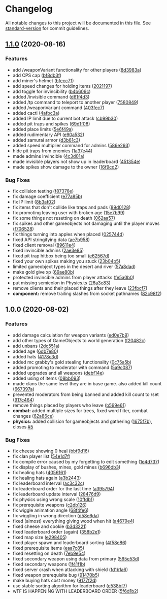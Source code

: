 # Changelog

All notable changes to this project will be documented in this file. See [standard-version](https://github.com/conventional-changelog/standard-version) for commit guidelines.

## [1.1.0](https://github.com/Picoseconds/sanctuary/compare/v1.0.0...v1.1.0) (2020-08-16)


### Features

* add /weaponVariant functionality for other players ([8d3983a](https://github.com/Picoseconds/sanctuary/commit/8d3983a9817de6e8f9ef355f7f4a6a3ee9546dcd))
* add CPS cap ([bf8db3f](https://github.com/Picoseconds/sanctuary/commit/bf8db3f18d82e4c504903f9cb600c06b3b4695c0))
* add miner's helmet ([bfecc71](https://github.com/Picoseconds/sanctuary/commit/bfecc711cfb17f58699953ff4b366de13f80e4b7))
* add speed changes for holding items ([2021197](https://github.com/Picoseconds/sanctuary/commit/2021197cb39e52ebdd623cef4d81679dc5aa880a))
* add toggle for invincibility ([b4b609c](https://github.com/Picoseconds/sanctuary/commit/b4b609ceedf323597023dc643e8d3d90faaf4034))
* added /invisible command ([d61f4d3](https://github.com/Picoseconds/sanctuary/commit/d61f4d3c5d36a39d9bec1ec672d0bda30da02d82))
* added /tp command to teleport to another player ([7580849](https://github.com/Picoseconds/sanctuary/commit/75808494460fb0924ae287f7e876c2fef11981fa))
* added /weaponVariant command ([403fec7](https://github.com/Picoseconds/sanctuary/commit/403fec7269b0434190bc1302cda90b81c849e32e))
* added cacti ([4afbc3a](https://github.com/Picoseconds/sanctuary/commit/4afbc3a47d535a0f8910bd40cd0010938399cd90))
* added IP limit due to current bot attack ([cb99b30](https://github.com/Picoseconds/sanctuary/commit/cb99b306b1d51a9a499d140e4822e980c9cc77e7))
* added pit traps and spikes ([69d1f08](https://github.com/Picoseconds/sanctuary/commit/69d1f08f766cbdbbe4fa9ed81646055062836c6e))
* added place limits ([5e6f49a](https://github.com/Picoseconds/sanctuary/commit/5e6f49a2509fd919e98314607b834fd27a9ab724))
* added rudimentary API ([e90a532](https://github.com/Picoseconds/sanctuary/commit/e90a532ad4a0eff842aa4ba3ddcc46a9dfa2d534))
* added samurai armor ([d3b61c3](https://github.com/Picoseconds/sanctuary/commit/d3b61c37ace10a439f130d1fe92314e30829d30e))
* added speed multiplier command for admins ([586e293](https://github.com/Picoseconds/sanctuary/commit/586e293b1994a861b690d669a2f9650c872a5acb))
* hide pit traps from enemies ([1a37e44](https://github.com/Picoseconds/sanctuary/commit/1a37e44b20b2fccc879416b4d5af02689326f713))
* made admins invincible ([4c3d01a](https://github.com/Picoseconds/sanctuary/commit/4c3d01a61d3b1d392cac6a0ed9f2ade29731769b))
* made invisible players not show up in leaderboard ([451354e](https://github.com/Picoseconds/sanctuary/commit/451354e684d59ec75ea32106f1bbcabfb134b1ce))
* made spikes show damage to the owner ([16f9cd2](https://github.com/Picoseconds/sanctuary/commit/16f9cd2898ed7314a88b5ac25672ee73594c3e77))


### Bug Fixes

* fix collision testing ([f87378e](https://github.com/Picoseconds/sanctuary/commit/f87378e2205d8b69e1dc0f1718959a5cda4ceb98))
* fix damage coefficient ([e77a85b](https://github.com/Picoseconds/sanctuary/commit/e77a85b3e4ff2c249225a68d5ee8d2dd4ab84218))
* fix IP limit ([8b3af02](https://github.com/Picoseconds/sanctuary/commit/8b3af02430089dd9fa0f9e1f7731170bb5e98eb6))
* fix items that don't collide like traps and pads ([89d0128](https://github.com/Picoseconds/sanctuary/commit/89d012877bfa4474af6f5eb4d164809a0dfdf3b6))
* fix promoting leaving user with broken age ([15e7b99](https://github.com/Picoseconds/sanctuary/commit/15e7b99edfa3835d4f7981bc90bc33dd6933bc9c))
* fix some things not resetting on death ([062aa57](https://github.com/Picoseconds/sanctuary/commit/062aa57f641bdcc7703fc19054ec0f0c958bacc1))
* fix spikes and other gameobjects not damaging until the player moves ([f706528](https://github.com/Picoseconds/sanctuary/commit/f706528759eec928b53fabbc348998e652ab0952))
* fix things turning into apples when placed ([025744d](https://github.com/Picoseconds/sanctuary/commit/025744d790e6f1e89949a8c2d7500cc78c3ae55b))
* fixed API stringifying data ([ae7b958](https://github.com/Picoseconds/sanctuary/commit/ae7b9580074e8f31ea79d08bd8deae02863169d9))
* fixed client removal ([89611e4](https://github.com/Picoseconds/sanctuary/commit/89611e49752068ac30dd4bc1c861f843ae4fcc31))
* fixed invincible admins ([2ae3e85](https://github.com/Picoseconds/sanctuary/commit/2ae3e859ce48e2513ba5ce76e18dd63134bbad19))
* fixed pit trap hitbox being too small ([e62567d](https://github.com/Picoseconds/sanctuary/commit/e62567df5c4aadec56a69c2020bd6b1930f1459d))
* fixed your own spikes making you stuck ([23b04b5](https://github.com/Picoseconds/sanctuary/commit/23b04b568c04255d99e9386000485dedd6d6c327))
* limited gameobject types in the desert and river ([57a8dad](https://github.com/Picoseconds/sanctuary/commit/57a8dad93bd2ba997553924013bfca9fbf91d908))
* make gold give xp ([69ae80b](https://github.com/Picoseconds/sanctuary/commit/69ae80b74dd7c07587485388ad46a0935e7ccd51))
* protected invincible admins from player attacks ([fe5a0b0](https://github.com/Picoseconds/sanctuary/commit/fe5a0b0b472a3821861103a8a3d7e0deaf202a13))
* put missing semicolon in Physics.ts ([26a3e83](https://github.com/Picoseconds/sanctuary/commit/26a3e8334fba42b376832ecc57446197bb505570))
* remove clients and their placed things after they leave ([23fbcf7](https://github.com/Picoseconds/sanctuary/commit/23fbcf7f081f02b913ed7230a545fe6582ed44b3))
* **component:** remove trailing slashes from socket pathnames ([82c98f2](https://github.com/Picoseconds/sanctuary/commit/82c98f204771e4180ae4bf2d431ddc1bd4914815))

## 1.0.0 (2020-08-02)


### Features

* add damage calculation for weapon variants ([ed0e7b9](https://github.com/Picoseconds/sanctuary/commit/ed0e7b9ddbe5a52e0a87c1e8a8adc4ff6dde849b))
* add other types of GameObjects to world generation ([f20482c](https://github.com/Picoseconds/sanctuary/commit/f20482c0b28bb233b480df6f8508474d95c0f472))
* add unbans ([2dc551a](https://github.com/Picoseconds/sanctuary/commit/2dc551a7d0cbd3416c46fb86832f6e836e0dbcc0))
* added age ([6db7e80](https://github.com/Picoseconds/sanctuary/commit/6db7e80aa5de5a854848876884c05a38ab5e89b6))
* added hats ([4178c3d](https://github.com/Picoseconds/sanctuary/commit/4178c3da7f9c56750bab830652dc9e1868bbb3ad))
* added mc grabby's gold stealing functionality ([0c75a5b](https://github.com/Picoseconds/sanctuary/commit/0c75a5bc38ba0a5e5c4b1e9946ecec378bf037f1))
* added promoting to moderator with command ([5a9c087](https://github.com/Picoseconds/sanctuary/commit/5a9c087411e7d52cf0f4a8effa6c8134ce9e04e1))
* added upgrades and all weapons ([debf14e](https://github.com/Picoseconds/sanctuary/commit/debf14ed297e700bbfa5b732e3e8e0c6549484a9))
* added using of items ([08bb093](https://github.com/Picoseconds/sanctuary/commit/08bb09302083f41edb09e7645c47f309ef3177b0))
* made clans the same level they are in base game. also added kill count ([667397a](https://github.com/Picoseconds/sanctuary/commit/667397a3295578ac5559c0178254ae6f5cff7bce))
* prevented moderators from being banned and added kill count to /set ([917c464](https://github.com/Picoseconds/sanctuary/commit/917c464d302648c140e3cf4e1eba678c13853944))
* remove things placed by players who leave ([b599e61](https://github.com/Picoseconds/sanctuary/commit/b599e61adf4a5f16b17bcdabe2427cec05d96caa))
* **combat:** added multiple sizes for trees, fixed word filter, combat changes ([62a86ce](https://github.com/Picoseconds/sanctuary/commit/62a86ce3e11fd4e1734b814da3c465b690719af3))
* **physics:** added collision for gameobjects and gathering ([1675f7b](https://github.com/Picoseconds/sanctuary/commit/1675f7b81e29ec4ecd4a9c9adb2cb91cc5c63ac3)), closes [#5](https://github.com/Picoseconds/sanctuary/issues/5)


### Bug Fixes

* fix cheese showing 0 heal ([bbf9d16](https://github.com/Picoseconds/sanctuary/commit/bbf9d167ae810e8528e977eb6cba629b3988ae96))
* fix clan player list ([54e1d7f](https://github.com/Picoseconds/sanctuary/commit/54e1d7fa5203a5654a85a965f1cdde2e24525368))
* fix compile error caused by my forgetting to edit something ([1e4d737](https://github.com/Picoseconds/sanctuary/commit/1e4d737272dc9d6f7410e004a9ee16e189b6cb77))
* fix display of bushes, mines, gold mines ([b696db3](https://github.com/Picoseconds/sanctuary/commit/b696db370b1602f77b996e33271294833cf15de0))
* fix healing hats ([4056161](https://github.com/Picoseconds/sanctuary/commit/40561614f83b046276c9900cc0a87f2d5169bd6a))
* fix healing hats again ([a3b2443](https://github.com/Picoseconds/sanctuary/commit/a3b2443382822e74de07559f442b45488daf860c))
* fix leaderboard interval ([ac3c32c](https://github.com/Picoseconds/sanctuary/commit/ac3c32c4a0be76a45f74524dc04f321af7d259d0))
* fix leaderboard order for the last time ([a395794](https://github.com/Picoseconds/sanctuary/commit/a3957943774101a2621a391d1db15eeffce69aff))
* fix leaderboard update interval ([28476d9](https://github.com/Picoseconds/sanctuary/commit/28476d9554115b5ca71fd6db25668fa90c90aaa9))
* fix physics using wrong scale ([10ffdb1](https://github.com/Picoseconds/sanctuary/commit/10ffdb165e7c6572386d4ef62e3852a15000636a))
* fix prerequisite weapons ([c2db126](https://github.com/Picoseconds/sanctuary/commit/c2db1260ae1ae6702d68b61034eaa69562ed7f4a))
* fix wiggle animation angle ([68f4fe6](https://github.com/Picoseconds/sanctuary/commit/68f4fe6c138e9f18ed4c4fefd4f30f7cc687d535))
* fix wiggling in wrong direction ([d58e6da](https://github.com/Picoseconds/sanctuary/commit/d58e6da9ccae4f70acb898fbb5cb0d3e3bbf3f6e))
* fixed (almost) everything giving wood when hit ([a4679e4](https://github.com/Picoseconds/sanctuary/commit/a4679e4f3e379982e4c6736addac7c0276d2c034))
* fixed cheese and cookie ([b3d3221](https://github.com/Picoseconds/sanctuary/commit/b3d32210731650ca0b07d42d22dea69b41020c78))
* fixed leaderboard order (again) ([358b2e1](https://github.com/Picoseconds/sanctuary/commit/358b2e119a5da6f84c224f70e537b33425ba1dcc))
* fixed map size ([e298405](https://github.com/Picoseconds/sanctuary/commit/e2984052a249a68a4ec0d9939e3ac7ec34b3f618))
* fixed player spawn and leaderboard sorting ([4f58e86](https://github.com/Picoseconds/sanctuary/commit/4f58e867d07d1c367e5425c3688fcb1444ec7755))
* fixed prerequisite items ([eaa7c85](https://github.com/Picoseconds/sanctuary/commit/eaa7c856d6f98805260e5036d6985a55a338f938))
* fixed resetting on death ([7eb9e54](https://github.com/Picoseconds/sanctuary/commit/7eb9e54fc55f0455792c7203cfa6095b6008fec8))
* fixed secondary weapon using data from primary ([565e53d](https://github.com/Picoseconds/sanctuary/commit/565e53d71958ed464c71b359d474c744405c531a))
* fixed secondary weapons ([1f41f1b](https://github.com/Picoseconds/sanctuary/commit/1f41f1bbe7c59039913a3704c759edf096c72afa))
* fixed server crash when attacking with shield ([fd1b1a6](https://github.com/Picoseconds/sanctuary/commit/fd1b1a6ce5c311a286ca127d6757c49093f4cd16))
* fixed weapon prerequisite bug ([91470b5](https://github.com/Picoseconds/sanctuary/commit/91470b59ffba67f6240f2673645dd8b0369e2730))
* make buying hats cost money ([9177f2d](https://github.com/Picoseconds/sanctuary/commit/9177f2d61dbaaf1892e809e80454e55c70d5909b))
* use stable sorting algorithm for leaderboard ([e538bf7](https://github.com/Picoseconds/sanctuary/commit/e538bf7f799ab4b962ed8b5fe6c3cac2d95f9b06))
* wTF IS HAPPENING WITH LEADERBOARD ORDER ([5f6d1b2](https://github.com/Picoseconds/sanctuary/commit/5f6d1b2ac4e5929953553bbb46527f49a37f2108))
